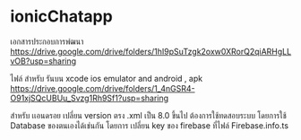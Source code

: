 # ionicChatapp


เอกสารประกอบการพํฒนา https://drive.google.com/drive/folders/1hI9pSuTzgk2oxw0XRorQ2qiARHgLLvOB?usp=sharing

ไฟล์ สำหรับ รันบน xcode ios emulator and android , apk https://drive.google.com/drive/folders/1_4nGSR4-O91xjSQcUBUu_Svzg1Rh9Sf1?usp=sharing

สำหรับ เเอนดรอย เปลี่ยน version ตรง .xml เป็น 8.0 ขึ้นไป
ต้องการใช้ทดสอบระบบ โดยการใช้ Database ของตนเองได้เช่นกัน โดยการ เปลี่ยน key ของ firebase ที่ไฟล์ Firebase.info.ts 
